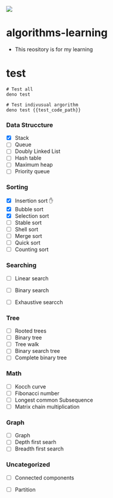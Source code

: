 ![](https://github.com/kzmat/algorhythm-learning/workflows/Deno%20CI/badge.svg)

# algorithms-learning
- This reository is for my learning

# test
```
# Test all 
deno test

# Test indivusual argorithm
deno test {{test_code_path}}
```

### Data Struccture

- [x] Stack
- [ ] Queue
- [ ] Doubly Linked List
- [ ] Hash table
- [ ] Maximum heap
- [ ] Priority queue

### Sorting

- [x] Insertion sort :raised_hand:
- [x] Bubble sort
- [x] Selection sort
- [ ] Stable sort
- [ ] Shell sort
- [ ] Merge sort
- [ ] Quick sort
- [ ] Counting sort

### Searching

- [ ] Linear search
- [ ] Binary search
- [ ] Exhaustive searcch


### Tree

- [ ] Rooted trees
- [ ] Binary tree
- [ ] Tree walk
- [ ] Binary search tree 
- [ ] Complete binary tree

### Math

- [ ] Kocch curve
- [ ] Fibonacci number
- [ ] Longest common Subsequence
- [ ] Matrix chain multiplication

### Graph

- [ ] Graph
- [ ] Depth first searh
- [ ] Breadth first search

### Uncategorized
- [ ] Connected components
- [ ] Partition




